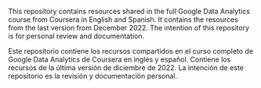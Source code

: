 This repository contains resources shared in the full Google Data Analytics course from Coursera in English and Spanish. It contains the resources from the last version from December 2022. The intention of this repository is for personal review and documentation.

Este repositorio contiene los recursos compartidos en el curso completo de Google Data Analytics de Coursera en inglés y español. Contiene los recursos de la última versión de diciembre de 2022. La intención de este repositorio es la revisión y documentación personal.